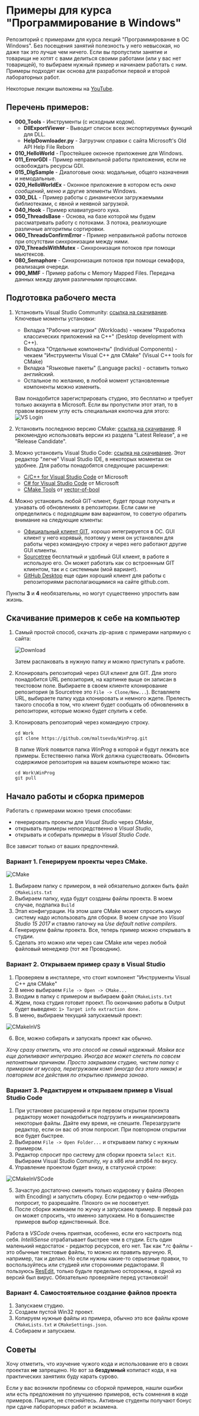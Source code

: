 # Примеры для курса "Программирование в Windows"

Репозиторий с примерами для курса лекций "Программирование в ОС Windows". Без посещения занятий полезность у него невысокая, но даже так это лучше чем ничего. Если вы пропустили занятие и товарищи не хотят с вами делиться своими работами (или у вас нет товарищей), то выбираем нужный пример и начинаем работать с ним. Примеры подходят как основа для разработки первой и второй лабораторных работ.

Некоторые лекции выложены на [YouTube](https://www.youtube.com/playlist?list=PLaY2SM7c7w9Jr3ftX7UTG8sMl9y2ajp61).

## Перечень примеров:

* **000_Tools** - Инструменты (с исходным кодом).
   * **DllExportViewer** - Выводит список всех экспортируемых функций для DLL.
   * **HelpDownloader.py** - Загрузчик справки с сайта Microsoft's Old API Help File Reborn
* **010_HelloWorld** - Простейшее оконное приложение для Windows.
* **011_ErrorGDI** - Пример неправильной работы приложения, если не освобождать ресурсы GDI.
* **015_DlgSample** - Диалоговые окна: модальные, общего назначения и немодальные.
* **020_HelloWorldEx** - Оконное приложение в котором есть *окна сообщений*, *меню* и другие элементы Windows.
* **030_DLL** - Пример работы с динамически загружаемыми библиотеками, с явной и неявной загрузкой.
* **040_Hook** - Пример клавиатурного хука.
* **050_ThreadsBase** - Основа, на базе которой мы будем рассматривать работу с потоками. 3 потока, реализующие различные алгоритмы сортировки.
* **060_ThreadsConfirmError** - Пример неправильной работы потоков при отсутствии синхронизации между ними.
* **070_ThreadsWithMutex** - Синхронизация потоков при помощи мьютексов.
* **080_Semaphore** - Синхронизация потоков при помощи семафора, реализация очереди.
* **090_MMF** - Пример работы с Memory Mapped Files. Передача данных между двумя различными процессами.

## Подготовка рабочего места

1. Установить Visual Studio Community: [ссылка на скачивание](https://www.visualstudio.com/ru/thank-you-downloading-visual-studio/?sku=Community). Ключевые моменты установки:

   * Вкладка "Рабочие нагрузки" (Workloads) - чекаем "Разработка классических приложений на С++" (Desktop development with C++).
   * Вкладка "Отдельные компоненты" (Individual Components) - чекаем "Инструменты Visual C++ для CMake" (Visual C++ tools for CMake)
   * Вкладка "Языковые пакеты" (Language packs) - оставить только английский.
   * Остальное по желанию, в любой момент установленные компоненты можно изменить.

   Вам понадобится зарегистрировать студию, это бесплатно и требует только аккаунта в Microsoft. Если вы пропустили этот этап, то в правом верхнем углу есть специальная кнопочка для этого:
   ![VS Login](https://github.com/maltsevda/WinProg/blob/master/Images/VSLogin.png "VS Login Button")

2. Установить последнюю версию CMake: [ссылка на скачивание](https://cmake.org/download/). Я рекомендую использовать версии из раздела "Latest Release", а не "Release Candidate".

3. Можно установить Visual Studio Code: [ссылка на скачивание](https://code.visualstudio.com/). Этот редактор "легче" Visual Studio IDE, в некоторых моментах он удобнее. Для работы понадобятся следующие расширения:
   * [C/C++ for Visual Studio Code](https://marketplace.visualstudio.com/items?itemName=ms-vscode.cpptools) от Microsoft
   * [C# for Visual Studio Code](https://marketplace.visualstudio.com/items?itemName=ms-vscode.csharp) от Microsoft
   * [CMake Tools](https://marketplace.visualstudio.com/items?itemName=vector-of-bool.cmake-tools) от [vector-of-bool](https://marketplace.visualstudio.com/publishers/vector-of-bool)

4. Можно установить любой GIT-клиент, будет проще получать и узнавать об обновлениях в репозитории. Если сами не определились с подходящим вам вариантом, то советую обратить внимание на следующие клиенты:
   * [Официальный клиент GIT](https://git-scm.com/downloads), хорошо интегрируется в ОС. GUI клиент у него корявый, поэтому у меня он установлен для работы через командную строку и через него работают другие GUI клиенты.
   * [Sourcetree](https://www.sourcetreeapp.com/) бесплатный и удобный GUI клиент, в работе я использую его. Он может работать как со встроенным GIT клиентом, так и с системным (мой вариант).
   * [GitHub Desktop](https://desktop.github.com/) еще один хороший клиент для работы с репозиториями располагающимися на сайте github.com.

Пункты **3** и **4** необязательны, но могут существенно упростить вам жизнь.

## Скачивание примеров к себе на компьютер

1. Самый простой способ, скачать zip-архив с примерами напрямую с сайта:

   ![Download](https://github.com/maltsevda/WinProg/blob/master/Images/DownloadFromGitHub.png "Download from GitHub")

   Затем распаковать в нужную папку и можно приступать к работе.

2. Клонировать репозиторий через GUI клиент для GIT. Для этого понадобится URL репозитория, на картинке выше он записан в текстовом поле. Выбираете в своем клиенте клонирование репозитория (в Sourcetree это `File -> Clone/New...`). Вставляете URL, выбираете папку куда клонировать и немного ждете. Прелесть такого способа в том, что клиент будет сообщать об обновлениях в репозитории, которые можно будет *спулить* к себе.

3. Клонировать репозиторий через командную строку.

   ```
   cd Work
   git clone https://github.com/maltsevda/WinProg.git
   ```

   В папке *Work* появится папка *WinProg* в которой и будут лежать все примеры. Естественно папка *Work* должна существовать. Обновить содержимое репозитория на вашем компьютере можно так:

   ```
   cd Work\WinProg
   git pull
   ```

## Начало работы и сборка примеров

Работать с примерами можно тремя способами:

   * генерировать проекты для *Visual Studio* через *CMake*,
   * открывать примеры непосредственно в *Visual Studio*,
   * открывать и собирать примеры в *Visual Studio Code*.

Все зависит только от ваших предпочтений.

### Вариант 1. Генерируем проекты через CMake.

![CMake](https://github.com/maltsevda/WinProg/blob/master/Images/CMakeGUI.png "CMake GUI")

1. Выбираем папку с примером, в ней обязательно должен быть файл `CMakeLists.txt`
2. Выбираем папку, куда будут созданы файлы проекта. В моем случае, подпапка `Build`
3. Этап конфигурации. На этом шаге CMake может спросить какую систему надо использовать для сборки. В моем случае это *Visual Studio 15 2017* и ставлю галочку на *Use default native compilers*.
4. Генерируем файлы проекта. Все, теперь пример можно открывать в студии.
5. Сделать это можно или через сам CMake или через любой файловый менеджер (тот же Проводник).

### Вариант 2. Открываем пример сразу в Visual Studio

1. Проверяем в инсталлере, что стоит компонент "Инструменты Visual C++ для CMake"
2. В меню выбираем `File -> Open -> CMake...`
3. Входим в папку с примером и выбираем файл `CMakeLists.txt`
4. Ждем, пока студия готовит проект. По окончанию работы в Output будет выведено: `1> Target info extraction done.`
5. В меню, выбираем текущий запускаемый проект:

![CMakeInVS](https://github.com/maltsevda/WinProg/blob/master/Images/CMakeInVS.png "CMake in Visual Studio")

6. Все, можно собирать и запускать проект как обычно.

*Хочу сразу отметить, что это способ не самый надежный. Майки все еще допиливают интеграцию. Иногда все может слететь по совсем непонятным причинам. Просто закрываем студию, чистим папку с примером от мусора, перегружаем комп (иногда без этого никак) и повторяем все действия по открытию примера заново.*

### Вариант 3. Редактируем и открываем пример в Visual Studio Code

1. При установке расширений и при первом открытии проекта редактору может понадобиться подгрузить и инициализировать некоторые файлы. Дайте ему время, не спешите. Перезагрузите редактор, если он вас об этом попросит. При повторном открытии все будет быстрее.
2. Выбираем `File -> Open Folder...` и открываем папку с нужным примером.
3. Редактор спросит про систему для сборки проекта `Select Kit`. Выбираем Visual Studio Comunity, ну а x86 или amd64 по вкусу.
4. Управление проектом будет внизу, в статусной строке:

![CMakeInVSCode](https://github.com/maltsevda/WinProg/blob/master/Images/CMakeInVSCode.png "CMake in Visual Studio Code")

5. Зачастую достаточно сменить только кодировку у файла (Reopen with Encoding) и запустить сборку. Если редактор о чем-нибудь попросит, то разрешайте. Плохого он не посоветует.
6. После сборки жмякаем по жучку и запускаем пример. В первый раз он может спросить, что именно запускаем. Но в большинстве примеров выбор единственный. Все.

Работа в *VSCode* очень приятная, особенно, если его настроить под себя. *IntelliSense* отрабатывает быстрее чем в студии. Есть один маленький недостаток - редактор ресурсов, его нет. Так как *.rc файлы - это обычные текстовые файлы, то можно их править вручную. Я, например, так и делаю. Но если нужны какие-то серьезные правки, то воспользуйтесь или студией или сторонними редакторами. Я пользуюсь [ResEdit](http://www.resedit.net), только будьте предельно осторожны, в одной из версий был вирус. Обязательно проверяйте перед установкой!

### Вариант 4. Самостоятельное создание файлов проекта

1. Запускаем студию.
2. Создаем пустой Win32 проект.
3. Копируем нужные файлы из примера, обычно это все файлы кроме `CMakeLists.txt` и `CMakeSettings.json`.
4. Собираем и запускаем.

## Советы

Хочу отметить, что изучение чужого кода и использование его в своих проектах **не** запрещено. Но вот за **бездумный** копипаст кода, я на практических занятиях буду карать сурово.

Если у вас возникли проблемы со сборкой примеров, нашли ошибки или есть предложения по улучшению примеров, есть сомнения в коде примеров. Пишите, не стесняйтесь. Активные студенты получают бонус при сдаче лабораторных работ и экзамена.
